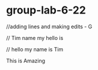 # group-lab-6-22




//adding lines and making edits - G






// Tim name my hello is

// hello my name is Tim

This is Amazing



